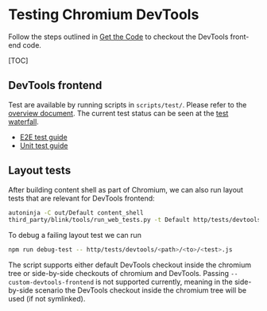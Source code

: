 # Testing Chromium DevTools

Follow the steps outlined in [Get the Code](get_the_code.md) to checkout the DevTools front-end code.

[TOC]

## DevTools frontend

Test are available by running scripts in `scripts/test/`. Please refer to the [overview document](https://docs.google.com/document/d/1c2KLKoFMqLB2A9sNAHIhYb70XFyfBUBs5BZSYfQAT-Y/edit). The current test status can be seen at the [test waterfall](https://ci.chromium.org/p/devtools-frontend/g/main/console).

*   [E2E test guide](../test/e2e/README.md)
*   [Unit test guide](unit_testing.md)


## Layout tests

After building content shell as part of Chromium, we can also run layout tests that are relevant for DevTools frontend:

```bash
autoninja -C out/Default content_shell
third_party/blink/tools/run_web_tests.py -t Default http/tests/devtools
```

To debug a failing layout test we can run
```bash
npm run debug-test -- http/tests/devtools/<path>/<to>/<test>.js
```

The script supports either default DevTools checkout inside the chromium tree or side-by-side checkouts of chromium and DevTools. Passing `--custom-devtools-frontend` is not supported currently, meaning in the side-by-side scenario the DevTools checkout inside the chromium tree will be used (if not symlinked).
